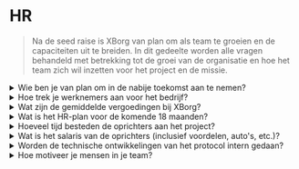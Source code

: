 # HR

> Na de seed raise is XBorg van plan om als team te groeien en de capaciteiten uit te breiden. In dit gedeelte worden alle vragen behandeld met betrekking tot de groei van de organisatie en hoe het team zich wil inzetten voor het project en de missie.

<details>

<summary>Wie ben je van plan om in de nabije toekomst aan te nemen?</summary>

Als onderdeel van ons strategisch groeiplan zijn we van plan om in het komende kwartaal (Q2 2023) 2 tot 3 senior software engineers aan te nemen. Deze wervingscampagne is een cruciale stap om onze uitgebreide roadmap van 18 maanden te realiseren, waarin onze ambitieuze plannen en doelstellingen voor de toekomst worden uiteengezet.

</details>

<details>

<summary>Hoe trek je werknemers aan voor het bedrijf?</summary>

Bij XBorg erkennen we dat het succes van ons bedrijf afhangt van het talent dat we aantrekken en behouden. Om ervoor te zorgen dat we toegang hebben tot de beste en meest getalenteerde mensen in de branche, hanteren we een veelzijdige aanpak voor talentacquisitie. We maken gebruik van onze community, de carrièrewbsite van SwissBorg, mond-tot-mondreclame en een robuust verwijzingsprogramma. Naarmate we verder gaan, blijven we ons inzetten om onze wervingsstrategieën te verfijnen en te versterken, zodat we hooggekwalificeerde technische profielen kunnen aantrekken voor ons dynamische en innovatieve team.

</details>

<details>

<summary>Wat zijn de gemiddelde vergoedingen bij XBorg?</summary>

Bij XBorg hanteren we een beloningsstructuur met een gemiddelde vergoeding van **$3.200 USDC**, aangevuld met stimulansen in de vorm van **XBG-tokens**. Hoewel deze aanpak onze inzet weerspiegelt om de belangen van onze teamleden in lijn te brengen met die van het XBorg-ecosysteem, is het opmerkelijk dat onze vergoedingen onder de heersende marktstandaarden liggen. Dit weerspiegelt de diepe betrokkenheid en toewijding van onze teamleden aan het succes van onze gedeelde visie. De vergoedingen voor software engineers zijn hoger en variëren van $4.000 USDC tot $8.000 USDC.&#x20;

</details>

<details>

<summary>Wat is het HR-plan voor de komende 18 maanden?</summary>

Om onze operationele capaciteiten uit te breiden en de prestaties van onze infrastructuur te verbeteren, zijn we van plan om meer engineers aan te nemen, met name op het gebied van backend ontwikkeling, smart contract engineering en DevOps. We streven ernaar om in de komende 18 maanden 15 hooggekwalificeerde engineers aan boord te halen. Naast ons technische team zijn we ook van plan om professionals aan te nemen op het gebied van business development, juridisch advies en boekhouding om de groei van het protocol te ondersteunen. We zullen subsidies verstrekken aan externe ontwikkelaars naarmate het aantal ecosysteemtoepassingen groeit.

</details>

<details>

<summary>Hoeveel tijd besteden de oprichters aan het project?</summary>

Louis is de enige oprichter van XBorg en is volledig toegewijd aan zijn rol en besteedt al zijn aandacht aan XBorg, zonder andere gelijktijdige ondernemingen die zijn tijd en focus opeisen.

</details>

<details>

<summary>Wat is het salaris van de oprichters (inclusief voordelen, auto's, etc.)?</summary>

Het salaris van de oprichter is **$3.000 USDC**, lager dan het gemiddelde van het team. Er zijn geen andere voordelen.

</details>

<details>

<summary>Worden de technische ontwikkelingen van het protocol intern gedaan?</summary>

Bij XBorg geloven we in het intern ontwikkelen van technische oplossingen, waarbij we gebruikmaken van de expertise van ons toegewijde engineeringteam. We zien uitbesteding aan externe contractanten als een kortetermijnoplossing die niet de voordelen biedt van langetermijninvesteringen in de capaciteiten van ons eigen team. Daarom geven we prioriteit aan het opbouwen van ons interne team en het bevorderen van hun groei om de waarde van onze technische ontwikkelingen te maximaliseren.

</details>

<details>

<summary>Hoe motiveer je mensen in je team?</summary>

Om de belangen van onze teamleden in lijn te brengen met die van het XBorg-ecosysteem, hebben we een beloningsstructuur ontwikkeld die bestaat uit een combinatie van beloningen in USDC en een toewijzing van XBG-tokens uit de Team-tokenvoorraad. Deze aanpak stimuleert en motiveert onze teamleden om onze gezamenlijke doelstellingen te bereiken en bevordert een gevoel van gedeeld eigendom en belangenbehartiging.

</details>